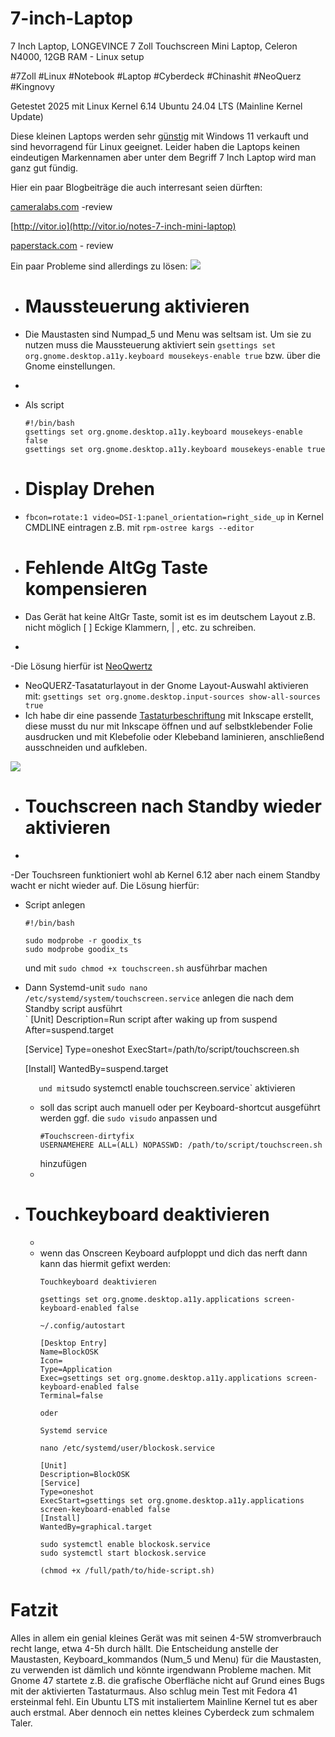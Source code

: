# 7-inch-Laptop
7 Inch Laptop, LONGEVINCE 7 Zoll Touchscreen Mini Laptop, Celeron N4000, 12GB RAM - Linux setup

#7Zoll #Linux #Notebook #Laptop #Cyberdeck #Chinashit #NeoQuerz #Kingnovy

Getestet 2025 mit Linux Kernel 6.14 Ubuntu 24.04 LTS (Mainline Kernel Update)

Diese kleinen Laptops werden sehr [günstig](https://de.aliexpress.com/w/wholesale-7-inch-laptop.html?spm=a2g0o.home.search.0) mit Windows 11 verkauft und sind hevorragend für Linux geeignet. 
Leider haben die Laptops keinen eindeutigen Markennamen aber unter dem Begriff 7 Inch Laptop wird man ganz gut fündig. 

Hier ein paar Blogbeiträge die auch interresant seien dürften: 

[cameralabs.com](https://www.cameralabs.com/kingnovy-7in-mini-laptop-review/) -review

[http://vitor.io](http://vitor.io/notes-7-inch-mini-laptop)

[paperstack.com](https://paperstack.com/palmtop/) - review


Ein paar Probleme sind allerdings zu lösen: 
![](7InchCyberdeck.jpg)


- # Maussteuerung aktivieren
- Die Maustasten sind Numpad_5 und Menu was seltsam ist. Um sie zu nutzen muss die Maussteuerung aktiviert sein `gsettings set org.gnome.desktop.a11y.keyboard mousekeys-enable true` bzw. über die Gnome einstellungen.
- 
- Als script
  ```
  #!/bin/bash
  gsettings set org.gnome.desktop.a11y.keyboard mousekeys-enable false
  gsettings set org.gnome.desktop.a11y.keyboard mousekeys-enable true
  ```
- # Display Drehen
- `fbcon=rotate:1 video=DSI-1:panel_orientation=right_side_up`
  in Kernel CMDLINE eintragen z.B. mit `rpm-ostree kargs --editor`
  
- # Fehlende AltGg Taste kompensieren
- Das Gerät hat keine AltGr Taste, somit ist es im deutschem Layout z.B. nicht möglich [ ] Eckige Klammern, | , etc. zu schreiben. 
-
-Die Lösung hierfür ist [NeoQwertz](https://neo-layout.org/Layouts/neoqwertz/)
- NeoQUERZ-Tasataturlayout in der Gnome Layout-Auswahl aktivieren mit: `gsettings set org.gnome.desktop.input-sources show-all-sources true`
- Ich habe dir eine passende [Tastaturbeschriftung](7inchKeyboardStickerNeoQUERZ.svg) mit Inkscape erstellt, diese musst du nur mit Inkscape öffnen und auf selbstklebender Folie ausdrucken und mit Klebefolie oder Klebeband laminieren, anschließend ausschneiden und aufkleben.

![](Cyberdeck.jpg)
  
- # Touchscreen nach Standby wieder aktivieren
-
-Der Touchsreen funktioniert wohl ab Kernel 6.12 aber nach einem Standby wacht er nicht wieder auf. 
Die Lösung hierfür:

- Script anlegen
  ```
  #!/bin/bash
  
  sudo modprobe -r goodix_ts
  sudo modprobe goodix_ts
  
  ```
  und mit `sudo chmod +x touchscreen.sh` ausführbar  machen  
- Dann Systemd-unit `sudo nano /etc/systemd/system/touchscreen.service`
   anlegen die nach dem Standby script ausführt  
  `
  [Unit]
  Description=Run script after waking up from suspend
  After=suspend.target
  
  [Service]
  Type=oneshot
  ExecStart=/path/to/script/touchscreen.sh
  
  [Install]
  WantedBy=suspend.target
  
  
  
  
  `   
  und mit `sudo systemctl enable touchscreen.service` aktivieren  
	- soll das script auch manuell oder per Keyboard-shortcut ausgeführt werden ggf. die `sudo visudo` anpassen und 
	  ```
	  #Touchscreen-dirtyfix
	  USERNAMEHERE ALL=(ALL) NOPASSWD: /path/to/script/touchscreen.sh
	  
	  ```
	  hinzufügen  
	-
- # Touchkeyboard deaktivieren
	-
	- wenn das Onscreen Keyboard aufploppt und dich das nerft dann kann das hiermit gefixt werden:
	  ```
	  Touchkeyboard deaktivieren
	  
	  gsettings set org.gnome.desktop.a11y.applications screen-keyboard-enabled false
	  
	  ~/.config/autostart
	  
	  [Desktop Entry]
	  Name=BlockOSK
	  Icon=
	  Type=Application
	  Exec=gsettings set org.gnome.desktop.a11y.applications screen-keyboard-enabled false
	  Terminal=false
	  
	  oder 
	  
	  Systemd service
	  
	  nano /etc/systemd/user/blockosk.service
	  
	  [Unit]
	  Description=BlockOSK
	  [Service]
	  Type=oneshot
	  ExecStart=gsettings set org.gnome.desktop.a11y.applications screen-keyboard-enabled false
	  [Install]
	  WantedBy=graphical.target
	  
	  sudo systemctl enable blockosk.service
	  sudo systemctl start blockosk.service
	  
	  (chmod +x /full/path/to/hide-script.sh)
	  
	  ```
# Fatzit
Alles in allem ein genial kleines Gerät was mit seinen 4-5W stromverbrauch recht lange, etwa 4-5h durch hällt. Die Entscheidung anstelle der Maustasten, Keyboard_kommandos (Num_5 und Menu) für die Maustasten, zu verwenden ist dämlich und könnte irgendwann Probleme machen. Mit Gnome 47 startete z.B. die grafische Oberfläche nicht auf Grund eines Bugs mit der aktivierten Tastaturmaus. Also schlug mein Test mit Fedora 41 ersteinmal fehl. Ein Ubuntu LTS mit instaliertem Mainline Kernel tut es aber auch erstmal. 
Aber dennoch ein nettes kleines Cyberdeck zum schmalem Taler. 
